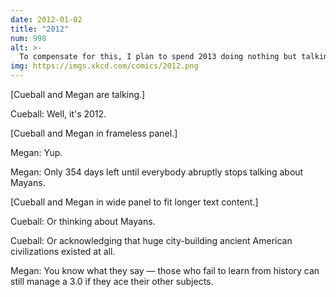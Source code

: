 ```yaml
---
date: 2012-01-02
title: "2012"
num: 998
alt: >-
  To compensate for this, I plan to spend 2013 doing nothing but talking about Mayans. My relationships with my friends and family may not fare well.
img: https://imgs.xkcd.com/comics/2012.png
---
```

[Cueball and Megan are talking.]

Cueball: Well, it's 2012.

[Cueball and Megan in frameless panel.]

Megan: Yup.

Megan: Only 354 days left until everybody abruptly stops talking about Mayans.

[Cueball and Megan in wide panel to fit longer text content.]

Cueball: Or thinking about Mayans.

Cueball: Or acknowledging that huge city-building ancient American civilizations existed at all.

Megan: You know what they say — those who fail to learn from history can still manage a 3.0 if they ace their other subjects.